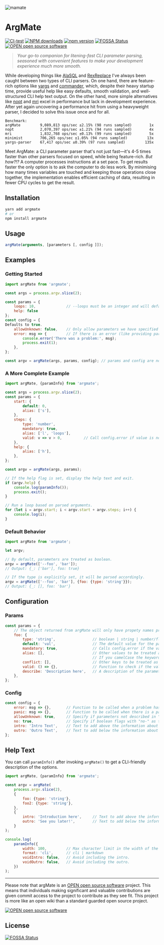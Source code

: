 
![mamate](https://github.com/mathiasrw/argmate/assets/1063454/b63fe097-dc1b-49c2-919e-cd665024e34d)

# ArgMate

[![CI-test](https://github.com/mathiasrw/argmate/workflows/CI-test/badge.svg)](https://github.com/mathiasrw/argmate/actions)
[![NPM downloads](https://img.shields.io/npm/dm/argmate.svg?style=flat&label=npm%20downloads)](https://npm-stat.com/charts.html?package=argmate)
[![npm version](https://badge.fury.io/js/argmate.svg)](https://www.npmjs.com/package/argmate)
[![FOSSA Status](https://img.shields.io/badge/license-CC%20BY-brightgreen.svg)](https://app.fossa.io/projects/git%2Bgithub.com%2Fmathiasrw%2Fargmate?ref=badge_shield)
[![OPEN open source software](https://img.shields.io/badge/Open--OSS-%E2%9C%94-brightgreen.svg)](http://open-oss.com)




> _Your go-to companion for litening-fast CLI parameter parsing, seasoned with convenient features to make your development experience much more smooth._


While developing things like [AlaSQL](https://www.npmjs.com/package/alasql) and [RexReplace](https://www.npmjs.com/package/rexreplace) I've always been caught between two types of CLI parsers. On one hand, there are feature-rich options like [yargs](https://www.npmjs.com/package/yargs) and [commander](https://www.npmjs.com/package/commander), which, despite their heavy startup time, provide useful help like easy defaults, smooth validation, and well-structured CLI help text output. On the other hand, more simple alternatives like [nopt](https://www.npmjs.com/package/nopt) and [mri](https://www.npmjs.com/package/mri) excel in performance but lack in development experience. After yet again uncovering a performance hit from using a heavyweight parser, I decided to solve this issue once and for all.

```
Benchmark:
argMate         9,089,813 ops/sec ±2.15% (98 runs sampled)		  1x
nopt            2,070,397 ops/sec ±1.21% (94 runs sampled)		  4x
mri             1,832,768 ops/sec ±0.13% (99 runs sampled)		  5x
minimist        706,265 ops/sec ±1.05% (94 runs sampled)		 13x
yargs-parser    67,417 ops/sec ±0.39% (97 runs sampled)			135x
```

Meet ArgMate: a CLI parameter parser that's not just fast—it's 4-5 times faster than other parsers focused on speed, while being feature-rich. _But how?!?_ A computer processes instructions at a set pace. To get results faster the only option is to ask the computer to do less work. By minimising how many times variables are touched and keeping those operations close together, the implementation enables efficient caching of data, resulting in fewer CPU cycles to get the result.



## Installation

```sh
yarn add argmate
# or
npm install argmate
```

## Usage

```js
argMate(arguments, [parameters [, config ]]);
```

## Examples

### Getting Started

```js
import argMate from 'argmate';

const args = process.argv.slice(2);

const params = {
	loops: 10, 				// --loops must be an integer and will default to 10 if not set.
	help: false
};
const config = {
Defaults to true.
	allowUnknown: false,	// Only allow parameters we have specified (--loops and --help). 
	error: msg => {			// If there is an error (like providing parameters not allowed), this function will be invoked.
		console.error('There was a problem:', msg);
		process.exit(1);
	},
};

const argv = argMate(args, params, config); // params and config are not mandatory
```

### A More Complete Example

```js
import argMate, {paramInfo} from 'argmate';

const args = process.argv.slice(2);
const params = {
	start: {
		default: 0,
		alias: ['s'],
	},
	steps: {
		type: 'number',
		mandatory: true,
		alias: ['l', 'loops'],
		valid: v => v > 0, 			// Call config.error if value is not valid
	},
	help: {
		alias: ['h'],
	},
};

const argv = argMate(args, params);

// If the help flag is set, display the help text and exit.
if (argv.help) {
	console.log(paramInfo());
	process.exit();
}

// Run a loop based on parsed arguments.
for (let i = argv.start; i < argv.start + argv.steps; i++) {
	console.log(i);
}
```

### Default Behavior

```js
import argMate from 'argmate';

let argv;

// By default, parameters are treated as boolean.
argv = argMate(['--foo', 'bar']);
// Output: {_: ['bar'], foo: true}

// If the type is explicitly set, it will be parsed accordingly.
argv = argMate(['--foo', 'bar'], {foo: {type: 'string'}});
// Output: {_: [], foo: 'bar'}
```

## Configuration

### Params

```js
const params = {
	// The object returned from argMate will only have propety names provided in this object
	foo: {
		type: 'string', 				// boolean | string | number/float | int | hex | array/string[] | number[]/float[] | int[] | hex[]
		default: 'val', 				// The default value for the parameter. If the type is not specified, the type will be determined from this field.
		mandatory: true, 				// Calls config.error if the value is not provided. No effect if used in combination with "default".
		alias: [], 						// Other values to be treated as this parameter. Also accepts a single string.
										// If you camelCase the keyword, it will treat kebab-case of the word as an alias
		conflict: [], 					// Other keys to be treated as conflicting. Also accepts a single string.
		valid: () => {}, 				// Function to check if the value is valid (will call config.error if not valid)
		describe: 'Description here', 	// A description of the parameter. Will be used for the paramInfo (see below).
	},
};
```

### Config

```js
const config = {
	error: msg => {},		// Function to be called when a problem has been detected in the parsing. Defaults to throwing an informative exception (should probably be changed to something more friendly)
	panic: msg => {},		// Function to be called when there is a panic in the engine. Defaults to throwing an informative exception. (Mostly used for development and should probably not be changed.)
	allowUnknown: true, 	// Specify if parameters not described in "params" are allowed. If violated, config.error will be called.
	no: true, 				// Specify if boolean flags with "no-" as the first part will be treated as a negation. If so, --no-foo will result in {'_':[], 'foo': false}. Works well with default: true;
	intro: 'Intro Text', 	// Text to add above the information about each parameter in the help text.
	outro: 'Outro Text', 	// Text to add below the information about each parameter in the help text.
};
```

## Help Text

You can call `paramInfo()` after invoking `argMate()` to get a CLI-friendly description of the options.

```js
import argMate, {paramInfo} from 'argmate';

const argv = argMate(
	process.argv.slice(2),
	{
		foo: {type: 'string'},
		foo2: {type: 'string'},
	},
	{
		intro: 'Introduction here', 	// Text to add above the information about each parameter in the help text.
		outro: 'See you later!', 		// Text to add below the information about each parameter in the help text.
	}
);

console.log(
	paramInfo({
		width: 100,			// Max character limit in the width of the output.
		format: 'cli', 		// cli | markdown
		voidIntro: false, 	// Avoid including the intro.
		voidOutro: false, 	// Avoid including the outro.
	})
);
```

---

Please note that argMate is an [OPEN open source software](http://open-oss.com) project.
This means that individuals making significant and valuable contributions are given commit access to the project to contribute as they see fit. This project is more like an open wiki than a standard guarded open source project.

[![OPEN open source software](https://img.shields.io/badge/Open--OSS-%E2%9C%94-brightgreen.svg)](http://open-oss.com)

## License

[![FOSSA Status](https://app.fossa.io/api/projects/git%2Bgithub.com%2Fmathiasrw%2Fargmate.svg?type=large)](https://app.fossa.io/projects/git%2Bgithub.com%2Fmathiasrw%2Fargmate?ref=badge_large)
